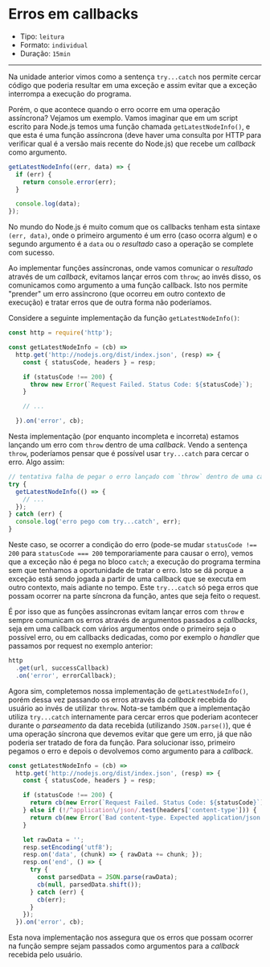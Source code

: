 # Erros em callbacks

* Tipo: `leitura`
* Formato: `individual`
* Duração: `15min`

***

Na unidade anterior vimos como a sentença `try...catch` nos permite cercar
código que poderia resultar em uma exceção e assim evitar que a exceção
interrompa a execução do programa.

Porém, o que acontece quando o erro ocorre em uma operação assíncrona? Vejamos
um exemplo. Vamos imaginar que em um script escrito para Node.js temos uma
função chamada `getLatestNodeInfo()`, e que esta é uma função assíncrona (deve
haver uma consulta por HTTP para verificar qual é a versão mais recente do
Node.js) que recebe um _callback_ como argumento.

```js
getLatestNodeInfo((err, data) => {
  if (err) {
    return console.error(err);
  }

  console.log(data);
});
```

No mundo do Node.js é muito comum que os callbacks tenham esta sintaxe `(err,
data)`, onde o primeiro argumento é um erro (caso ocorra algum) e o segundo
argumento é a `data` ou o _resultado_ caso a operação se complete com sucesso.

Ao implementar funções assíncronas, onde vamos comunicar o _resultado_ através
de um _callback_, evitamos lançar erros com `throw`; ao invés disso, os
comunicamos como argumento a uma função callback. Isto nos permite "prender" um
erro assíncrono (que ocorreu em outro contexto de execução) e tratar erros que
de outra forma não poderíamos.

Considere a seguinte implementação da função `getLatestNodeInfo()`:

```js
const http = require('http');

const getLatestNodeInfo = (cb) =>
  http.get('http://nodejs.org/dist/index.json', (resp) => {
    const { statusCode, headers } = resp;

    if (statusCode !== 200) {
      throw new Error(`Request Failed. Status Code: ${statusCode}`);
    }

    // ...

  }).on('error', cb);
```

Nesta implementação (por enquanto incompleta e incorreta) estamos lançando um
erro com `throw` dentro de uma _callback_. Vendo a sentença `throw`, poderíamos
pensar que é possível usar `try...catch` para cercar o erro. Algo assim:

```js
// tentativa falha de pegar o erro lançado com `throw` dentro de uma callback
try {
  getLatestNodeInfo(() => {
    // ...
  });
} catch (err) {
  console.log('erro pego com try...catch', err);
}
```

Neste caso, se ocorrer a condição do erro (pode-se mudar `statusCode !== 200`
para `statusCode === 200` temporariamente para causar o erro), vemos que a
exceção não é pega no bloco `catch`; a execução do programa termina sem que
tenhamos a oportunidade de tratar o erro. Isto se dá porque a exceção está sendo
jogada a partir de uma callback que se executa em outro contexto, mais adiante
no tempo. Este `try...catch` só pega erros que possam ocorrer na parte síncrona
da função, antes que seja feito o request.

É por isso que as funções assíncronas evitam lançar erros com `throw` e sempre
comunicam os erros através de argumentos passados a _callbacks_, seja em uma
callback com vários argumentos onde o primeiro seja o possível erro, ou em
callbacks dedicadas, como por exemplo o _handler_ que passamos por request no
exemplo anterior:

```js
http
  .get(url, successCallback)
  .on('error', errorCallback);
```

Agora sim, completemos nossa implementação de `getLatestNodeInfo()`, porém dessa
vez passando os erros através da _callback_ recebida do usuário ao invés de
utilizar `throw`. Nota-se também que a implementação utiliza `try...catch`
internamente para cercar erros que poderiam acontecer durante o _parseamento_ da
data recebida (utilizando `JSON.parse()`), que é uma operação síncrona que
devemos evitar que gere um erro, já que não poderia ser tratado de fora da
função. Para solucionar isso, primeiro pegamos o erro e depois o devolvemos como
argumento para a _callback_.

```js
const getLatestNodeInfo = (cb) =>
  http.get('http://nodejs.org/dist/index.json', (resp) => {
    const { statusCode, headers } = resp;

    if (statusCode !== 200) {
      return cb(new Error(`Request Failed. Status Code: ${statusCode}`));
    } else if (!/^application\/json/.test(headers['content-type'])) {
      return cb(new Error(`Bad content-type. Expected application/json but got ${contentType}`));
    }

    let rawData = '';
    resp.setEncoding('utf8');
    resp.on('data', (chunk) => { rawData += chunk; });
    resp.on('end', () => {
      try {
        const parsedData = JSON.parse(rawData);
        cb(null, parsedData.shift());
      } catch (err) {
        cb(err);
      }
    });
  }).on('error', cb);
```

Esta nova implementação nos assegura que os erros que possam ocorrer na função
sempre sejam passados como argumentos para a _callback_ recebida pelo usuário.
